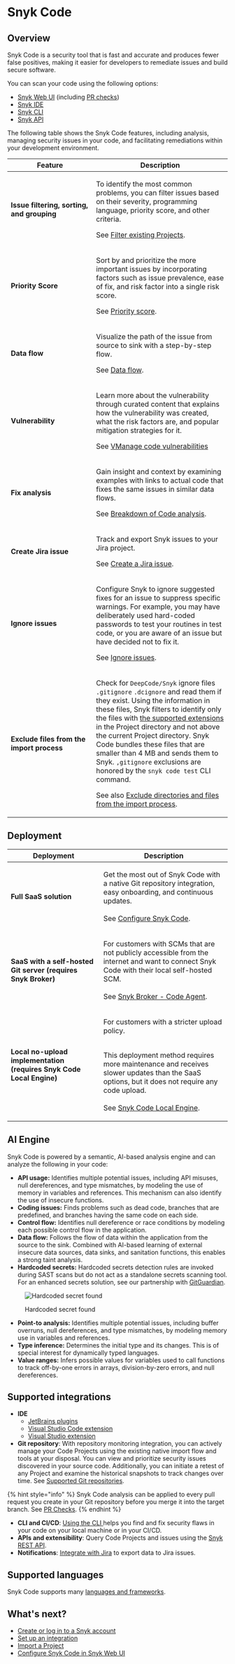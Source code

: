 # Snyk Code

## Overview

Snyk Code is a security tool that is fast and accurate and produces fewer false positives, making it easier for developers to remediate issues and build secure software.&#x20;

You can scan your code using the following options:

* [Snyk Web UI](../../getting-started/snyk-web-ui.md) (including [PR checks](../run-pr-checks/))
* [Snyk IDE](../../integrate-with-snyk/use-snyk-in-your-ide/)
* [Snyk CLI](../../snyk-cli/)
* [Snyk API](../../snyk-api/)

The following table shows the Snyk Code features, including analysis, managing security issues in your code, and facilitating remediations within your development environment.

<table><thead><tr><th width="179">Feature</th><th>Description</th></tr></thead><tbody><tr><td><strong>Issue filtering, sorting, and grouping</strong></td><td><p>To identify the most common problems, you can filter issues based on their severity, programming language, priority score, and other criteria. </p><p></p><p>See <a href="manage-code-vulnerabilities/#filtering-existing-projects">Filter existing Projects</a>.</p></td></tr><tr><td><strong>Priority Score</strong></td><td><p>Sort by and prioritize the more important issues by incorporating factors such as issue prevalence, ease of fix, and risk factor into a single risk score.</p><p></p><p>See <a href="../find-and-manage-priority-issues/priority-score.md">Priority score</a>.</p></td></tr><tr><td><strong>Data flow</strong></td><td><p>Visualize the path of the issue from source to sink with a step-by-step flow.</p><p></p><p>See <a href="manage-code-vulnerabilities/breakdown-of-code-analysis.md">Data flow</a>.</p></td></tr><tr><td><strong>Vulnerability</strong></td><td><p>Learn more about the vulnerability through curated content that explains how the vulnerability was created, what the risk factors are, and popular mitigation strategies for it.</p><p></p><p>See <a href="manage-code-vulnerabilities/">VManage code vulnerabilities</a></p></td></tr><tr><td><strong>Fix analysis</strong></td><td><p>Gain insight and context by examining examples with links to actual code that fixes the same issues in similar data flows.</p><p></p><p>See <a href="manage-code-vulnerabilities/breakdown-of-code-analysis.md">Breakdown of Code analysis</a>.</p></td></tr><tr><td><strong>Create Jira issue</strong></td><td><p>Track and export Snyk issues to your Jira project.</p><p></p><p>See <a href="../../integrate-with-snyk/notification-and-ticketing-systems-integrations/jira-integration.md#create-a-jira-issue">Create a Jira issue</a>.</p></td></tr><tr><td><strong>Ignore issues</strong></td><td><p>Configure Snyk to ignore suggested fixes for an issue to suppress specific warnings. For example, you may have deliberately used hard-coded passwords to test your routines in test code, or you are aware of an issue but have decided not to fix it.</p><p></p><p>See <a href="../../manage-risk/prioritize-your-issues/ignore-issues/">Ignore issues</a>.</p></td></tr><tr><td><strong>Exclude files from the import process</strong></td><td><p>Check for <code>DeepCode/Snyk</code> ignore files <code>.gitignore</code> <code>.dcignore</code> and read them if they exist. Using the information in these files, Snyk filters to identify only the files with <a href="../../getting-started/supported-languages-and-frameworks/">the supported extensions</a> in the Project directory and not above the current Project directory. Snyk Code bundles these files that are smaller than 4 MB and sends them to Snyk. <code>,gitignore</code> exclusions are honored by the <code>snyk code test</code> CLI command.</p><p></p><p>See also <a href="../import-project-repository/excluding-directories-and-files-from-the-import-process.md">Exclude directories and files from the import process</a>.</p></td></tr></tbody></table>

## Deployment

| Deployment                                                           | Description                                                                                                                                                                                                                                                                             |
| -------------------------------------------------------------------- | --------------------------------------------------------------------------------------------------------------------------------------------------------------------------------------------------------------------------------------------------------------------------------------- |
| **Full SaaS solution**                                               | <p>Get the most out of Snyk Code with a native Git repository integration, easy onboarding, and continuous updates. <br><br>See <a href="configure-snyk-code.md">Configure Snyk Code</a>.</p>                                                                                           |
| **SaaS with a self-hosted Git server (requires Snyk Broker)**        | <p>For customers with SCMs that are not publicly accessible from the internet and want to connect Snyk Code with their local self-hosted SCM. <br><br>See <a href="../../enterprise-setup/snyk-broker/snyk-broker-code-agent/">Snyk Broker - Code Agent</a>.</p>                        |
| **Local no-upload implementation (requires Snyk Code Local Engine)** | <p>For customers with a stricter upload policy. </p><p><br>This deployment method requires more maintenance and receives slower updates than the SaaS options, but it does not require any code upload. <br><br>See <a href="snyk-code-local-engine.md">Snyk Code Local Engine</a>.</p> |

## AI Engine

Snyk Code is powered by a semantic, AI-based analysis engine and can analyze the following in your code:

* **API usage:** Identifies multiple potential issues, including API misuses, null dereferences, and type mismatches, by modeling the use of memory in variables and references. This mechanism can also identify the use of insecure functions.
* **Coding issues:** Finds problems such as dead code, branches that are predefined, and branches having the same code on each side.
* **Control flow:** Identifies null dereference or race conditions by modeling each possible control flow in the application.
* **Data flow:** Follows the flow of data within the application from the source to the sink. Combined with AI-based learning of external insecure data sources, data sinks, and sanitation functions, this enables a strong taint analysis.
* **Hardcoded secrets:** Hardcoded secrets detection rules are invoked during SAST scans but do not act as a standalone secrets scanning tool. For an enhanced secrets solution, see our partnership with [GitGuardian](https://snyk.io/blog/supercharge-app-security-code-to-cloud/).

<figure><img src="../../.gitbook/assets/Introduction - AI Engine - Hardcoded secrets.png" alt="Hardcoded secret found"><figcaption><p>Hardcoded secret found</p></figcaption></figure>

* **Point-to analysis:** Identifies multiple potential issues, including buffer overruns, null dereferences, and type mismatches, by modeling memory use in variables and references.
* **Type inference:** Determines the initial type and its changes. This is of special interest for dynamically typed languages.
* **Value ranges:** Infers possible values for variables used to call functions to track off-by-one errors in arrays, division-by-zero errors, and null dereferences.

## Supported integrations

* **IDE**&#x20;
  * [JetBrains plugins](../../integrate-with-snyk/use-snyk-in-your-ide/jetbrains-plugins/)
  * [Visual Studio Code extension](../../integrate-with-snyk/use-snyk-in-your-ide/visual-studio-code-extension/)
  * [Visual Studio extension](../../integrate-with-snyk/use-snyk-in-your-ide/visual-studio-extension/)
* **Git repository**: With repository monitoring integration, you can actively manage your Code Projects using the existing native import flow and tools at your disposal. You can view and prioritize security issues discovered in your source code. Additionally, you can initiate a retest of any Project and examine the historical snapshots to track changes over time. See [Supported Git repositories](../../integrate-with-snyk/git-repository-and-ci-cd-integrations-comparisons.md).

{% hint style="info" %}
Snyk Code analysis can be applied to every pull request you create in your Git repository before you merge it into the target branch. See [PR Checks](../run-pr-checks/).
{% endhint %}

* **CLI and CI/CD**: [Using the CLI ](../../snyk-cli/scan-and-maintain-projects-using-the-cli/snyk-cli-for-snyk-code/)helps you find and fix security flaws in your code on your local machine or in your CI/CD.
* **APIs and extensibility**: Query Code Projects and issues using the [Snyk REST API](https://apidocs.snyk.io/#overview).
* **Notifications**: [Integrate with Jira](../../integrate-with-snyk/notification-and-ticketing-systems-integrations/jira-integration.md) to export data to Jira issues.

## Supported languages

Snyk Code supports many [languages and frameworks](../../getting-started/supported-languages-and-frameworks/).

## What's next?

* [Create or log in to a Snyk account](../../getting-started/quickstart/create-or-log-in-to-a-snyk-account.md)
* [Set up an integration](../../getting-started/quickstart/set-up-an-integration.md)
* [Import a Project](../../getting-started/quickstart/import-a-project.md)
* [Configure Snyk Code in Snyk Web UI](configure-snyk-code.md)

